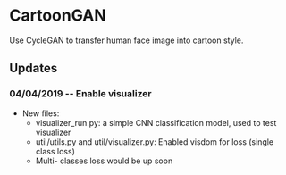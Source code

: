 # CartoonGAN

Use CycleGAN to transfer human face image into cartoon style. 


## Updates
### 04/04/2019 -- Enable visualizer
- New files:
	- visualizer_run.py: a simple CNN classification model, used to test visualizer
	- util/utils.py and util/visualizer.py: Enabled visdom for loss (single class loss)
	- Multi- classes loss would be up soon
